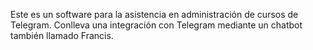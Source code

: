 Este es un software para la asistencia en administración de cursos de Telegram. 
Conlleva una integración con Telegram mediante un chatbot también llamado Francis.
